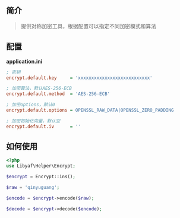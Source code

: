 ## 简介
> 提供对称加密工具，根据配置可以指定不同加密模式和算法

## 配置
**application.ini**
```ini
; 密钥
encrypt.default.key     = 'xxxxxxxxxxxxxxxxxxxxxxxxxxx'

; 加密算法，默认AES-256-ECB
encrypt.default.method  = 'AES-256-ECB'

; 加密options，默认0
encrypt.default.options = OPENSSL_RAW_DATA|OPENSSL_ZERO_PADDING

; 加密初始化向量，默认空
encrypt.default.iv      = ''
```

## 如何使用
```php
<?php
use Libyaf\Helper\Encrypt;

$encrypt = Encrypt::ins();

$raw = 'qinyuguang';

$encode = $encrypt->encode($raw);

$decode = $encrypt->decode($encode);

```
